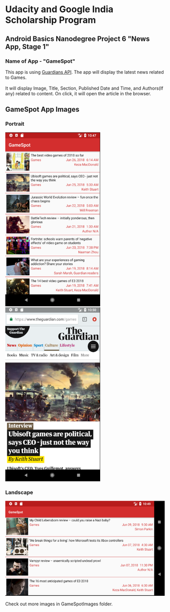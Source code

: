 # Udacity and Google India Scholarship Program
## Android Basics Nanodegree Project 6 "News App, Stage 1"

### Name of App - "GameSpot"

This app is using <a href="https://open-platform.theguardian.com/documentation/"> Guardians API</a>.
The app will display the latest news related to Games.<br><br>
It will display Image, Title, Section, Published Date and Time, and Authors(If any) related to content.
On click, it will open the article in the browser.

## GameSpot App Images
### Portrait
<img src = "GameSpotImages/2.PNG" width="300px" height="550px"> <img src = "GameSpotImages/4.PNG" width="300px" height="550px">

### Landscape
<img src = "GameSpotImages/3.PNG" width="550px" height="300px">

Check out more images in GameSpotImages folder.
